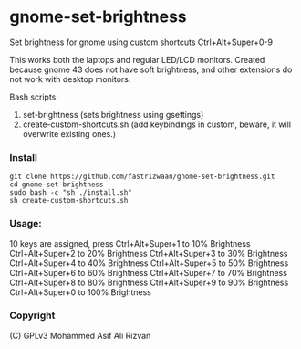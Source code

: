 # gnome-set-brightness
Set brightness for gnome using custom shortcuts Ctrl+Alt+Super+0-9

This works both the laptops and regular LED/LCD monitors. Created because gnome 43 does not have soft brightness, and other extensions do not work with desktop monitors.

Bash scripts:
1. set-brightness (sets brightness using gsettings)
2. create-custom-shortcuts.sh (add keybindings in custom, beware, it will overwrite existing ones.)

### Install
```
git clone https://github.com/fastrizwaan/gnome-set-brightness.git
cd gnome-set-brightness
sudo bash -c "sh ./install.sh"
sh create-custom-shortcuts.sh
```

### Usage:
10 keys are assigned, press
Ctrl+Alt+Super+1 to 10% Brightness
Ctrl+Alt+Super+2 to 20% Brightness
Ctrl+Alt+Super+3 to 30% Brightness
Ctrl+Alt+Super+4 to 40% Brightness
Ctrl+Alt+Super+5 to 50% Brightness
Ctrl+Alt+Super+6 to 60% Brightness
Ctrl+Alt+Super+7 to 70% Brightness
Ctrl+Alt+Super+8 to 80% Brightness
Ctrl+Alt+Super+9 to 90% Brightness
Ctrl+Alt+Super+0 to 100% Brightness

### Copyright
(C) GPLv3 Mohammed Asif Ali Rizvan 
